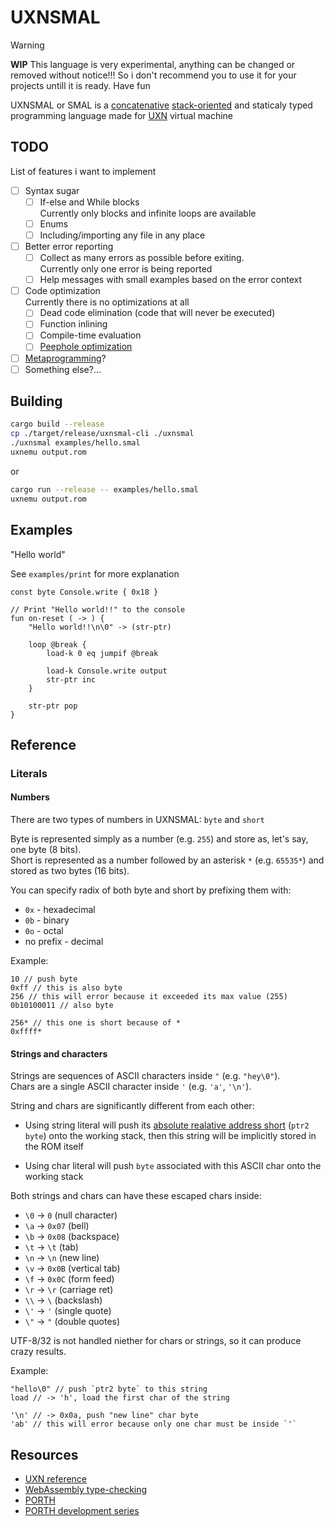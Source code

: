 # UXNSMAL

> [!WARNING]
> **WIP**
> This language is very experimental, anything can be changed or removed without notice!!!
> So i don't recommend you to use it for your projects untill it is ready. Have fun

UXNSMAL or SMAL is a [concatenative][] [stack-oriented][] and staticaly typed
programming language made for [UXN][] virtual machine

[concatenative]: https://en.wikipedia.org/wiki/Concatenative_programming_language
[stack-oriented]: https://en.wikipedia.org/wiki/Stack-oriented_programming
[UXN]: https://100r.co/site/uxn.html

## TODO

List of features i want to implement

- [ ] Syntax sugar
	- [ ] If-else and While blocks\
	      Currently only blocks and infinite loops are available
	- [ ] Enums
	- [ ] Including/importing any file in any place
- [ ] Better error reporting
	- [ ] Collect as many errors as possible before exiting.\
	      Currently only one error is being reported
	- [ ] Help messages with small examples based on the error context
- [ ] Code optimization\
      Currently there is no optimizations at all
	- [ ] Dead code elimination (code that will never be executed)
	- [ ] Function inlining
	- [ ] Compile-time evaluation
	- [ ] [Peephole optimization][]
- [ ] [Metaprogramming][]?
- [ ] Something else?...

[Peephole optimization]: https://en.wikipedia.org/wiki/Peephole_optimization
[Metaprogramming]: https://en.wikipedia.org/wiki/Metaprogramming

## Building

```sh
cargo build --release
cp ./target/release/uxnsmal-cli ./uxnsmal
./uxnsmal examples/hello.smal
uxnemu output.rom
```

or

```sh
cargo run --release -- examples/hello.smal
uxnemu output.rom
```

## Examples

<!-- TODO: would be cool to add tests for the examples in README.md -->

"Hello world"

See `examples/print` for more explanation

```uxnsmal
const byte Console.write { 0x18 }

// Print "Hello world!!" to the console
fun on-reset ( -> ) {
	"Hello world!!\n\0" -> (str-ptr)

	loop @break {
		load-k 0 eq jumpif @break

		load-k Console.write output
		str-ptr inc
	}

	str-ptr pop
}
```

## Reference

### Literals

#### Numbers

There are two types of numbers in UXNSMAL: `byte` and `short`

Byte is represented simply as a number (e.g. `255`) and store as, let's say, one byte (8 bits).\
Short is represented as a number followed by an asterisk `*` (e.g. `65535*`) and stored as two bytes (16 bits).

You can specify radix of both byte and short by prefixing them with:

- `0x` - hexadecimal
- `0b` - binary
- `0o` - octal
- no prefix - decimal

Example:

```uxnsmal
10 // push byte
0xff // this is also byte
256 // this will error because it exceeded its max value (255)
0b10100011 // also byte

256* // this one is short because of *
0xffff*
```

#### Strings and characters

Strings are sequences of ASCII characters inside `"` (e.g. `"hey\0"`).\
Chars are a single ASCII character inside `'` (e.g. `'a'`, `'\n'`).

String and chars are significantly different from each other:

- Using string literal will push its [absolute realative address short][]
  (`ptr2 byte`) onto the working stack, then this string will be implicitly
  stored in the ROM itself

- Using char literal will push `byte` associated with this ASCII char onto the
  working stack

[absolute realative address short]: https://wiki.xxiivv.com/site/uxntal_labels.html

Both strings and chars can have these escaped chars inside:

- `\0` -> `0` (null character)
- `\a` -> `0x07` (bell)
- `\b` -> `0x08` (backspace)
- `\t` -> `\t` (tab)
- `\n` -> `\n` (new line)
- `\v` -> `0x0B` (vertical tab)
- `\f` -> `0x0C` (form feed)
- `\r` -> `\r` (carriage ret)
- `\\` -> `\` (backslash)
- `\'` -> `'` (single quote)
- `\"` -> `"` (double quotes)

UTF-8/32 is not handled niether for chars or strings, so it can produce crazy results.

Example:

```uxnsmal
"hello\0" // push `ptr2 byte` to this string
load // -> 'h', load the first char of the string

'\n' // -> 0x0a, push "new line" char byte
'ab' // this will error because only one char must be inside `'`
```

## Resources

- [UXN reference](https://wiki.xxiivv.com/site/uxntal_reference.html)
- [WebAssembly type-checking](https://binji.github.io/posts/webassembly-type-checking)
- [PORTH](https://gitlab.com/tsoding/porth)
- [PORTH development series](https://youtube.com/playlist?list=PLpM-Dvs8t0VbMZA7wW9aR3EtBqe2kinu4&si=7HwCcRhAZqfkGGC_)
